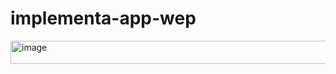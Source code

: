 # implementa-app-wep

<img width="522" height="37" alt="image" src="https://github.com/user-attachments/assets/4abee4a3-0863-443c-9cad-94cf6335057c" />
